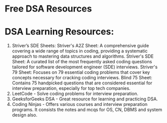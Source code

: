 # Free DSA Resources 
# DSA Learning Resources:
1) Striver’s SDE Sheets:
Striver's A2Z Sheet: A comprehensive guide covering a wide range of topics in coding, providing a systematic approach to mastering data structures and algorithms.
Striver's SDE Sheet: A curated list of the most frequently asked coding questions tailored for software development engineer (SDE) interviews.
Striver's 79 Sheet: Focuses on 79 essential coding problems that cover key concepts necessary for cracking coding interviews.
Blind 75 Sheet: Contains 75 handpicked questions that are considered essential for interview preparation, especially for top tech companies.
2) LeetCode - Solve coding problems for interview preparation.
3) GeeksforGeeks DSA - Great resource for learning and practicing DSA.
4) Coding Ninjas - Offers various courses and interview preparation programs. It consists the notes and mcqs for OS, CN, DBMS and system design also.
